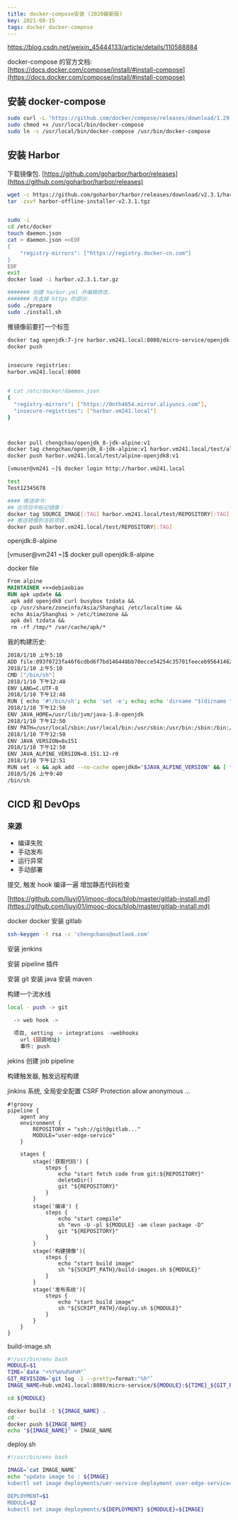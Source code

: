 ```yaml
---
title: docker-compose安装 (2020最新版)
key: 2021-08-15
tags: docker docker-compose
---
```


https://blog.csdn.net/weixin_45444133/article/details/110588884

docker-compose 的官方文档: [https://docs.docker.com/compose/install/#install-compose](https://docs.docker.com/compose/install/#install-compose)

## 安装 docker-compose

```bash
sudo curl -L "https://github.com/docker/compose/releases/download/1.29.2/docker-compose-$(uname -s)-$(uname -m)" -o /usr/local/bin/docker-compose
sudo chmod +x /usr/local/bin/docker-compose
sudo ln -s /usr/local/bin/docker-compose /usr/bin/docker-compose
```

## 安装 Harbor

下载镜像包. [https://github.com/goharbor/harbor/releases](https://github.com/goharbor/harbor/releases)

```bash
wget -c https://github.com/goharbor/harbor/releases/download/v2.3.1/harbor-offline-installer-v2.3.1.tgz
tar -zxvf harbor-offline-installer-v2.3.1.tgz


sudo -i
cd /etc/docker
touch daemon.json
cat > daemon.json <<EOF
{
    "registry-mirrors": ["https://registry.docker-cn.com"]
}
EOF
exit
docker load -i harbor.v2.3.1.tar.gz

####### 创建 harbor.yml 并编辑修改.
####### 先去掉 https 的部分.
sudo ./prepare
sudo ./install.sh
```

推镜像前要打一个标签

```bash
docker tag openjdk:7-jre harbor.vm241.local:8080/micro-service/openjdk:7-jre
docker push


insecure registries:
harbor.vm241.local:8080


# cat /etc/docker/daemon.json
{
  "registry-mirrors": ["https://0nth4654.mirror.aliyuncs.com"],
  "insecure-registries": ["harbor.vm241.local"]
}



docker pull chengchao/openjdk_8-jdk-alpine:v1
docker tag chengchao/openjdk_8-jdk-alpine:v1 harbor.vm241.local/test/alpine-openjdk8:v1
docker push harbor.vm241.local/test/alpine-openjdk8:v1

[vmuser@vm241 ~]$ docker login http://harbor.vm241.local

test
Test12345678

#### 推送命令:
## 在项目中标记镜像： 
docker tag SOURCE_IMAGE[:TAG] harbor.vm241.local/test/REPOSITORY[:TAG]
## 推送镜像到当前项目： 
docker push harbor.vm241.local/test/REPOSITORY[:TAG]
```

openjdk:8-alpine

[vmuser@vm241 ~]$ docker pull openjdk:8-alpine

docker file

```dockerfile
From alpine
MAINTAINER ×××debiaobiao
RUN apk update && 
 apk add openjdk8 curl busybox tzdata && 
 cp /usr/share/zoneinfo/Asia/Shanghai /etc/localtime && 
 echo Asia/Shanghai > /etc/timezone && 
 apk del tzdata && 
 rm -rf /tmp/* /var/cache/apk/*

```

我的构建历史:

```sh
2018/1/10 上午5:10
ADD file:093f0723fa46f6cdbd6f7bd146448bb70ecce54254c35701feeceb956414622f in /
2018/1/10 上午5:10
CMD ["/bin/sh"]
2018/1/10 下午12:48
ENV LANG=C.UTF-8
2018/1/10 下午12:48
RUN { echo '#!/bin/sh'; echo 'set -e'; echo; echo 'dirname "$(dirname "$(readlink -f "$(which javac || which java)")")"'; } > /usr/local/bin/docker-java-home && chmod +x /usr/local/bin/docker-java-home
2018/1/10 下午12:50
ENV JAVA_HOME=/usr/lib/jvm/java-1.8-openjdk
2018/1/10 下午12:50
ENV PATH=/usr/local/sbin:/usr/local/bin:/usr/sbin:/usr/bin:/sbin:/bin:/usr/lib/jvm/java-1.8-openjdk/jre/bin:/usr/lib/jvm/java-1.8-openjdk/bin
2018/1/10 下午12:50
ENV JAVA_VERSION=8u151
2018/1/10 下午12:50
ENV JAVA_ALPINE_VERSION=8.151.12-r0
2018/1/10 下午12:51
RUN set -x && apk add --no-cache openjdk8="$JAVA_ALPINE_VERSION" && [ "$JAVA_HOME" = "$(docker-java-home)" ]
2018/5/26 上午9:40
/bin/sh
```

## CICD 和 DevOps

### 来源

- 编译失败
- 手动发布
- 运行异常
- 手动部署


提交, 触发 hook 编译一遍
增加静态代码检查

[https://github.com/liuyi01/imooc-docs/blob/master/gitlab-install.md](https://github.com/liuyi01/imooc-docs/blob/master/gitlab-install.md)

docker docker 安装 gitlab

```bash
ssh-keygen -t rsa -c 'chengchaos@outlook.com'
```

安装 jenkins

安装 pipeline 插件

安装 git
安装 java
安装 maven

构建一个流水线

```sh
local - push -> git

  -> web hook ->

  项目, setting -> integrations ->webhooks
    url (回调地址)
    事件: push
```

jekins 创建 job pipeline

构建触发器, 触发远程构建

jinkins 系统, 全局安全配置  CSRF Protection
allow anonymous ...

```grovvy
#!groovy
pipeline {
    agent any
    environment {
        REPOSITORY = "ssh://git@gitlab..."
        MODULE="user-edge-service"
    }

    stages {
        stage('获取代码') {
            steps {
                echo "start fetch code from git:${REPOSITORY}"
                deleteDir()
                git "${REPOSITORY}"
            }
        }
        stage('编译') {
            steps {
                echo "start compile"
                sh "mvn -U -pl ${MODULE} -am clean package -D"
                git "${REPOSITORY}"
            }
        }
        stage('构建镜像'){
            steps {
                echo "start build image"
                sh "${SCRIPT_PATH}/build-images.sh ${MODULE}"
            }
        }
        stage('发布系统'){
            steps {
                echo "start build image"
                sh "${SCRIPT_PATH}/deploy.sh ${MODULE}"
            }
        }
    }
}

```

build-image.sh

```bash
#!/usr/bin/env bash
MODULE=$1
TIME=`date "+%Y%m%d%H%M"`
GIT_REVISION=`git log -1 --pretty=format:"%h"`
IMAGE_NAME=hub.vm241.local:8080/micro-service/${MODULE}:${TIME}_${GIT_REVISION}

cd ${MODULE}

docker build -t ${IMAGE_NAME} .
cd -
docker push ${IMAGE_NAME}
echo "${IMAGE_NAME}" > IMAGE_NAME
```

deploy.sh

```bash
#!/usr/bin/env bash

IMAGE=`cat IMAGE_NAME`
echo "update image to : ${IMAGE}
kubectl set image deployments/uer-service-deployment user-edge-service=${IMAGE}

DEPLOYMENT=$1
MODULE=$2
kubectl set image deployments/${DEPLOYMENT} ${MODULE}=${IMAGE}
```
